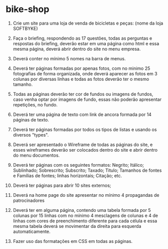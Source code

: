 # bike-shop

1) Crie um site para uma loja de venda de bicicletas e peças: (nome da loja SOFTBYKE)

2) Faça o briefing, respondendo as 17 questões, todas as perguntas e respostas do briefing, deverão estar em uma página como html e essa mesma página, deverá abrir dentro do site no menu empresa.
   
3) Deverá conter no mínimo 5 nomes na barra de menus.

4) Deverá ter páginas formadas por apenas fotos, com no minimo 25 fotografias de forma organizada, onde deverá aparecer as fotos em 3 colunas por diversas linhas e todas as fotos deverão ter o mesmo tamanho.

5) Todas as páginas deverão ter cor de fundos ou imagens de fundos, caso venha optar por imagens de fundo, essas não poderão apresentar repetições, no fundo.

6) Deverá ter uma página de texto com link de ancora formada por 14 páginas de texto.

7) Deverá ter páginas formadas por todos os tipos de listas e usando os diversos "types".

8) Deverá ser apresentado o Wireframe de todas as páginas do site, e esses wireframes deverão ser colocados dentro do site e abrir dentro do menu documentos.

9) Deverá ter páginas com os seguintes formatos: Negrito; Itálico; Sublinhado; Sobrescrito; Subscrito; Taxado; Titulo; Tamanhos de fontes e Famílias de fontes; linhas horizontais; Citação; etc.

10) Deverá ter páginas para abrir 10 sites externos;

11) Deverá na home page do site apresentar no mínimo 4 propagandas de patrocinadores

12) Deverá ter em alguma página, contendo uma tabela formada por 5 colunas por 15 linhas com no mínimo 4 mesclagens de colunas e 4 de linhas com cores de preenchimento diferente para cada célula e essa mesma tabela deverá se movimentar da direita para esquerda automaticamente.

13) Fazer uso das formatações em CSS em todas as páginas.
